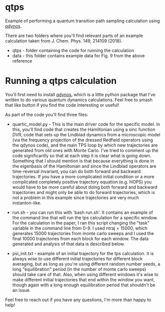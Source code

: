# qtps
Example of performing a quantum transition path sampling calculation using [qdynos](https://github.com/addschile/qdynos).

There are two folders where you'll find relevant parts of an example calculation taken from J. Chem. Phys. 149, 214109 (2018).

- qtps - folder containing the code for running the calculation
- data - this folder contains example data for Fig. 9 from the above reference

# Running a qtps calculation

You'll first need to install [qdynos](https://github.com/addschile/qdynos), which is a little python package that I've written to do various quantum dynamics calculations. Feel free to smash that like button if you find the code interesting or useful!

As part of the code you'll find three files:

- quartic_model.py - This is the main driver code for the specific model. In this, you'll find code that creates the Hamiltonian using a sinc function DVR, code that sets up the Lindblad dynamics from a microscopic model (via the frequency projection of the dressed Redfield operators using the qdynos code), and the main TPS loop by which new trajectories are generated from old ones with Monte Carlo. I've tried to comment up the code significantly so that at each step it is clear what is going down. Something that I should mention is that because everything is done in the eigenbasis of the Hamiltonian and since the Lindblad operators are time-reversal invariant, you can do both forward and backward trajectories. If you have a more complicated initial condition or a more complicated completely positive trajectory equation (e.g. HOPS) you would have to be more careful about doing both forward and backward trajectories and might only be able to do forward trajectories, which is not a problem in this example since trajectories are very much instanton-like. 

- run.sh - you can run this with 'bash run.sh'. It contains an example of the command line that will run the tps calculation for a specific window. For the calculation in the paper, I ran this script changing the "task" variable in the command line from 0-9. I used ntraj = 15000, which generates 15000 trajectories from monte carlo sweeps and I used the final 10000 trajectories from each block for each window. The data generated and analysis of that data is described below.

- psi_init.txt - example of an initial trajectory for the tps calculation. It is always wise to use different initial trajectories for different block averaging, but as long as you're using different random number seeds, a long "equilibration" period (in the number of monte carlo sweeps) should take care of that. Also, when using different windows it's wise to make different initial trajectories that end within the window you want, though again with a long enough equilibration period that shouldn't be an issue.

Feel free to reach out if you have any questions, I'm more than happy to help!
